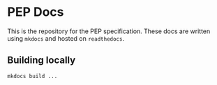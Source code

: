 # PEP Docs

This is the repository for the PEP specification. These docs are written using `mkdocs` and hosted on `readthedocs`.

## Building locally

`mkdocs build ...`

